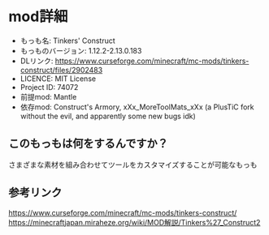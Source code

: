 # mod詳細

- もっも名: Tinkers' Construct
- もっものバージョン: 1.12.2-2.13.0.183
- DLリンク: https://www.curseforge.com/minecraft/mc-mods/tinkers-construct/files/2902483
- LICENCE: MIT License
- Project ID: 74072
- 前提mod: Mantle
- 依存mod: Construct's Armory, xXx_MoreToolMats_xXx (a PlusTiC fork without the evil, and apparently some new bugs idk)

## このもっもは何をするんですか？
さまざまな素材を組み合わせてツールをカスタマイズすることが可能なもっも

## 参考リンク
https://www.curseforge.com/minecraft/mc-mods/tinkers-construct/<br>
https://minecraftjapan.miraheze.org/wiki/MOD解説/Tinkers%27_Construct2
